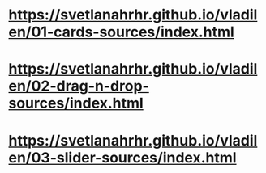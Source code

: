 # https://svetlanahrhr.github.io/vladilen/01-cards-sources/index.html
# https://svetlanahrhr.github.io/vladilen/02-drag-n-drop-sources/index.html
# https://svetlanahrhr.github.io/vladilen/03-slider-sources/index.html
